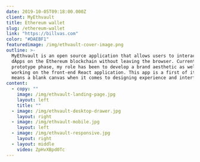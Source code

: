 ```yaml
---
date: 2019-10-05T09:18:00.000Z
client: MyEthvault
title: Ethereum wallet
slug: /ethereum-wallet
link: "https://billvas.com"
color: "#DAEBF1"
featuredimage: /img/ethvault-cover-image.png
outline: >-
  MyEthvault is an open source application that allows users to interact with
  dApps on the Ethereum blockchain without leaving the browser. Currently in the
  prototype phase, my role has been to develop a brand aesthetic as well as
  working on the front-end React application. This app is a first of its kind which
  means a blank canvas when it comes to designing experience and interface patterns.
content:
  - copy: ""
    image: /img/ethvault-landing-page.jpg
    layout: left
    title: ""
  - image: /img/ethvault-desktop-drawer.jpg
    layout: right
  - image: /img/ethvault-mobile.jpg
    layout: left
  - image: /img/ethvault-responsive.jpg
    layout: right
  - layout: middle
    video: ZpHvXBpd0Tc
---
```

